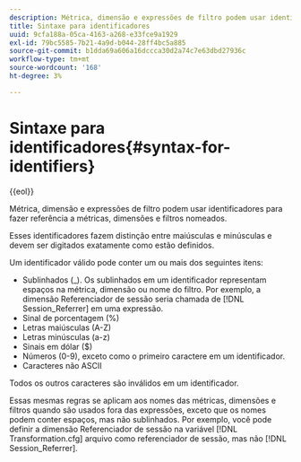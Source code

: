 ```yaml
---
description: Métrica, dimensão e expressões de filtro podem usar identificadores para fazer referência a métricas, dimensões e filtros nomeados.
title: Sintaxe para identificadores
uuid: 9cfa188a-05ca-4163-a268-e33fce9a1929
exl-id: 79bc5585-7b21-4a9d-b044-28ff4bc5a885
source-git-commit: b1dda69a606a16dccca30d2a74c7e63dbd27936c
workflow-type: tm+mt
source-wordcount: '168'
ht-degree: 3%

---
```


# Sintaxe para identificadores{#syntax-for-identifiers}

{{eol}}

Métrica, dimensão e expressões de filtro podem usar identificadores para fazer referência a métricas, dimensões e filtros nomeados.

Esses identificadores fazem distinção entre maiúsculas e minúsculas e devem ser digitados exatamente como estão definidos.

Um identificador válido pode conter um ou mais dos seguintes itens:

* Sublinhados (_). Os sublinhados em um identificador representam espaços na métrica, dimensão ou nome do filtro. Por exemplo, a dimensão Referenciador de sessão seria chamada de [!DNL Session_Referrer] em uma expressão.
* Sinal de porcentagem (%)
* Letras maiúsculas (A-Z)
* Letras minúsculas (a-z)
* Sinais em dólar ($)
* Números (0-9), exceto como o primeiro caractere em um identificador.
* Caracteres não ASCII

Todos os outros caracteres são inválidos em um identificador.

Essas mesmas regras se aplicam aos nomes das métricas, dimensões e filtros quando são usados fora das expressões, exceto que os nomes podem conter espaços, mas não sublinhados. Por exemplo, você pode definir a dimensão Referenciador de sessão na variável [!DNL Transformation.cfg] arquivo como referenciador de sessão, mas não [!DNL Session_Referrer].
